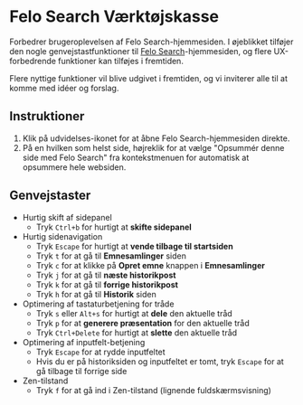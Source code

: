 # Felo Search Værktøjskasse

Forbedrer brugeroplevelsen af Felo Search-hjemmesiden. I øjeblikket tilføjer den nogle genvejstastfunktioner til [Felo Search](https://felo.ai)-hjemmesiden, og flere UX-forbedrende funktioner kan tilføjes i fremtiden.

Flere nyttige funktioner vil blive udgivet i fremtiden, og vi inviterer alle til at komme med idéer og forslag.

## Instruktioner

1. Klik på udvidelses-ikonet for at åbne Felo Search-hjemmesiden direkte.
2. På en hvilken som helst side, højreklik for at vælge "Opsummér denne side med Felo Search" fra kontekstmenuen for automatisk at opsummere hele websiden.

## Genvejstaster

- Hurtig skift af sidepanel
  - Tryk `Ctrl+b` for hurtigt at **skifte sidepanel**
- Hurtig sidenavigation
  - Tryk `Escape` for hurtigt at **vende tilbage til startsiden**
  - Tryk `t` for at gå til **Emnesamlinger** siden
  - Tryk `c` for at klikke på **Opret emne** knappen i **Emnesamlinger**
  - Tryk `j` for at gå til **næste historikpost**
  - Tryk `k` for at gå til **forrige historikpost**
  - Tryk `h` for at gå til **Historik** siden
- Optimering af tastaturbetjening for tråde
  - Tryk `s` eller `Alt+s` for hurtigt at **dele** den aktuelle tråd
  - Tryk `p` for at **generere præsentation** for den aktuelle tråd
  - Tryk `Ctrl+Delete` for hurtigt at **slette** den aktuelle tråd
- Optimering af inputfelt-betjening
  - Tryk `Escape` for at rydde inputfeltet
  - Hvis du er på historiksiden og inputfeltet er tomt, tryk `Escape` for at gå tilbage til forrige side
- Zen-tilstand
  - Tryk `f` for at gå ind i Zen-tilstand (lignende fuldskærmsvisning)